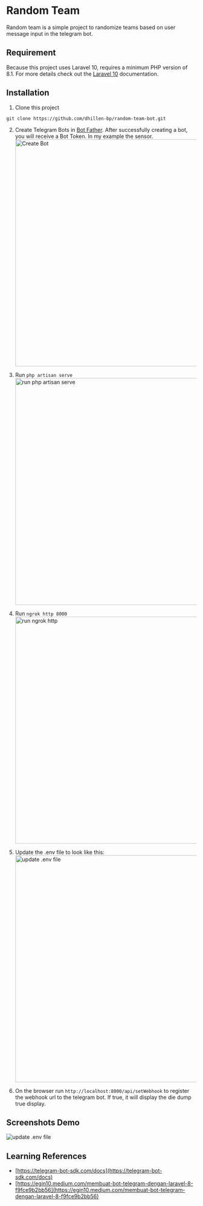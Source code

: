 # Random Team

Random team is a simple project to randomize teams based on user message input in the telegram bot.

## Requirement

Because this project uses Laravel 10, requires a minimum PHP version of 8.1. For more details check out the [Laravel 10](https://laravel.com/docs/10.x/releases) documentation.

## Installation

1. Clone this project

```
git clone https://github.com/dhillen-bp/random-team-bot.git
```

2. Create Telegram Bots in [Bot Father](https://t.me/BotFather). After successfully creating a bot, you will receive a Bot Token. In my example the sensor.
   <br><img alt="Create Bot" src="https://i.imgur.com/sCLBnjf.png" width="600px"><br>

3. Run `php artisan serve`
   <br><img alt="run php artisan serve" src="https://i.imgur.com/Ize6aw8.png" width="600px"><br>

4. Run `ngrok http 8000`
   <br><img alt="run ngrok http" src="https://i.imgur.com/fWm3nZf.png" width="600px"><br>

5. Update the .env file to look like this:
   <br><img alt="update .env file" src="https://i.imgur.com/SHNen4V.png" width="600px"><br>

6. On the browser run `http://localhost:8000/api/setWebhook` to register the webhook url to the telegram bot. If true, it will display the die dump true display.

## Screenshots Demo

<img alt="update .env file" src="https://i.imgur.com/usB9n1u.png"><br>

## Learning References

-   [https://telegram-bot-sdk.com/docs](https://telegram-bot-sdk.com/docs)
-   [https://egin10.medium.com/membuat-bot-telegram-dengan-laravel-8-f9fce9b2bb56](https://egin10.medium.com/membuat-bot-telegram-dengan-laravel-8-f9fce9b2bb56)
